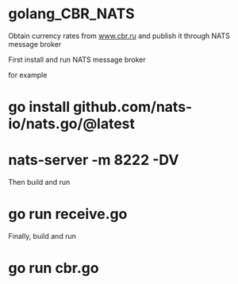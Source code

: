 # golang_CBR_NATS
Obtain currency rates from www.cbr.ru and publish it through NATS message broker

First install and run NATS message broker

for example

# go install github.com/nats-io/nats.go/@latest

# nats-server -m 8222 -DV

Then build and run 

# go run receive.go

Finally, build and run

# go run cbr.go
